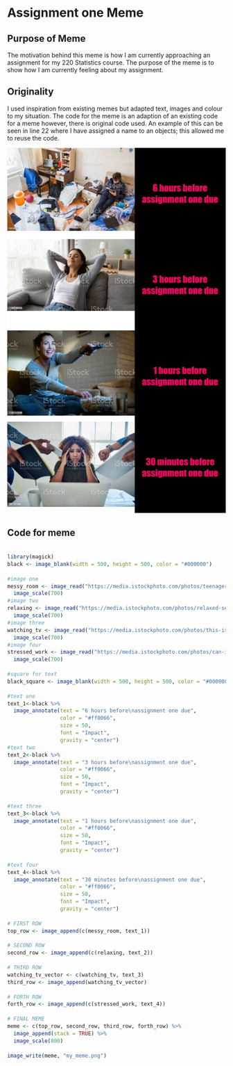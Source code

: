 # Assignment one Meme

## Purpose of Meme
The motivation behind this meme is how I am currently approaching an assignment for my 220 Statistics course. The purpose of the meme is to show how I am currently feeling about my assignment.

## Originality
I used inspiration from existing memes but adapted text, images and colour to my situation. The code for the meme is an adaption of an existing code for a meme however, there is original code used. An example of this can be seen in line 22 where I have assigned a name to an objects; this allowed me to reuse the code.

![](my_meme.png)

## Code for meme

```r

library(magick)
black <- image_blank(width = 500, height = 500, color = "#000000") 

#image one
messy_room <- image_read("https://media.istockphoto.com/photos/teenagers-messy-room-picture-id1087233556") %>%
  image_scale(700)
#image two
relaxing <- image_read("https://media.istockphoto.com/photos/relaxed-serene-young-woman-lounge-on-comfortable-sofa-at-home-picture-id1189188509?s=612x612") %>%
  image_scale(700)
#image three
watching_tv <- image_read("https://media.istockphoto.com/photos/this-is-my-favorite-episode-picture-id1192142506?s=612x612") %>%
  image_scale(700)
#image four 
stressed_work <- image_read("https://media.istockphoto.com/photos/can-i-get-a-moment-to-breathe-picture-id654187068?s=612x612") %>%
  image_scale(700)

#square for text
black_square <- image_blank(width = 500, height = 500, color = "#000000")

#text one
text_1<-black %>%
  image_annotate(text = "6 hours before\nassignment one due",
                 color = "#ff0066",
                 size = 50,
                 font = "Impact",
                 gravity = "center")
#text two
text_2<-black %>%
  image_annotate(text = "3 hours before\nassignment one due",
                 color = "#ff0066",
                 size = 50,
                 font = "Impact",
                 gravity = "center")

#text three
text_3<-black %>%
  image_annotate(text = "1 hours before\nassignment one due",
                 color = "#ff0066",
                 size = 50,
                 font = "Impact",
                 gravity = "center")

#text four
text_4<-black %>%
  image_annotate(text = "30 minutes before\nassignment one due",
                 color = "#ff0066",
                 size = 50,
                 font = "Impact",
                 gravity = "center")

# FIRST ROW
top_row <- image_append(c(messy_room, text_1))

# SECOND ROW
second_row <- image_append(c(relaxing, text_2))

# THIRD ROW
watching_tv_vector <- c(watching_tv, text_3)
third_row <- image_append(watching_tv_vector)

# FORTH ROW
forth_row <- image_append(c(stressed_work, text_4))

# FINAL MEME
meme <- c(top_row, second_row, third_row, forth_row) %>% 
  image_append(stack = TRUE) %>%
  image_scale(800)

image_write(meme, "my_meme.png")
```

